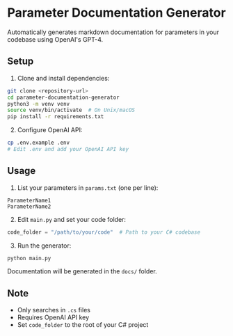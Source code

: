 # Parameter Documentation Generator

Automatically generates markdown documentation for parameters in your codebase using OpenAI's GPT-4.

## Setup

1. Clone and install dependencies:
```bash
git clone <repository-url>
cd parameter-documentation-generator
python3 -m venv venv
source venv/bin/activate  # On Unix/macOS
pip install -r requirements.txt
```

2. Configure OpenAI API:
```bash
cp .env.example .env
# Edit .env and add your OpenAI API key
```

## Usage

1. List your parameters in `params.txt` (one per line):
```
ParameterName1
ParameterName2
```

2. Edit `main.py` and set your code folder:
```python
code_folder = "/path/to/your/code"  # Path to your C# codebase
```

3. Run the generator:
```bash
python main.py
```

Documentation will be generated in the `docs/` folder.

## Note
- Only searches in `.cs` files
- Requires OpenAI API key
- Set `code_folder` to the root of your C# project 